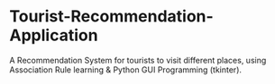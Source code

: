 # Tourist-Recommendation-Application
A Recommendation System for tourists to visit different places, using Association Rule learning &amp; Python GUI Programming (tkinter).
